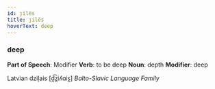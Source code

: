 ```yaml
---
id: ȷilës
title: ȷilës
hoverText: deep
---
```


### deep

**Part of Speech**: Modifier
**Verb**: to be deep
**Noun**: depth
**Modifier**: deep

Latvian dziļais [d̪͡z̪iʎɑis̪]
*Balto-Slavic Language Family*